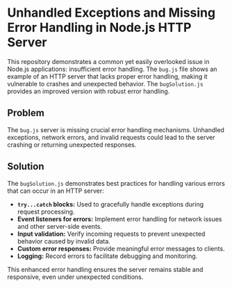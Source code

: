 # Unhandled Exceptions and Missing Error Handling in Node.js HTTP Server

This repository demonstrates a common yet easily overlooked issue in Node.js applications: insufficient error handling.  The `bug.js` file shows an example of an HTTP server that lacks proper error handling, making it vulnerable to crashes and unexpected behavior.  The `bugSolution.js` provides an improved version with robust error handling.

## Problem

The `bug.js` server is missing crucial error handling mechanisms.  Unhandled exceptions, network errors, and invalid requests could lead to the server crashing or returning unexpected responses.

## Solution

The `bugSolution.js` demonstrates best practices for handling various errors that can occur in an HTTP server:

* **`try...catch` blocks:** Used to gracefully handle exceptions during request processing.
* **Event listeners for errors:** Implement error handling for network issues and other server-side events.
* **Input validation:** Verify incoming requests to prevent unexpected behavior caused by invalid data.
* **Custom error responses:** Provide meaningful error messages to clients.
* **Logging:** Record errors to facilitate debugging and monitoring.

This enhanced error handling ensures the server remains stable and responsive, even under unexpected conditions.